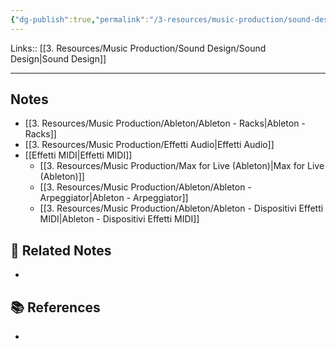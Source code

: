 ```yaml
---
{"dg-publish":true,"permalink":"/3-resources/music-production/sound-design/chains-effects-sound-design/","tags":["note"]}
---
```


Links:: [[3. Resources/Music Production/Sound Design/Sound Design\|Sound Design]]

---

## Notes

- [[3. Resources/Music Production/Ableton/Ableton - Racks\|Ableton - Racks]]
- [[3. Resources/Music Production/Effetti Audio\|Effetti Audio]]
- [[Effetti MIDI\|Effetti MIDI]]
	- [[3. Resources/Music Production/Max for Live (Ableton)\|Max for Live (Ableton)]]
	- [[3. Resources/Music Production/Ableton/Ableton - Arpeggiator\|Ableton - Arpeggiator]]
	- [[3. Resources/Music Production/Ableton/Ableton - Dispositivi Effetti MIDI\|Ableton - Dispositivi Effetti MIDI]]




## 🔗 Related Notes

- 

## 📚 References

- 


